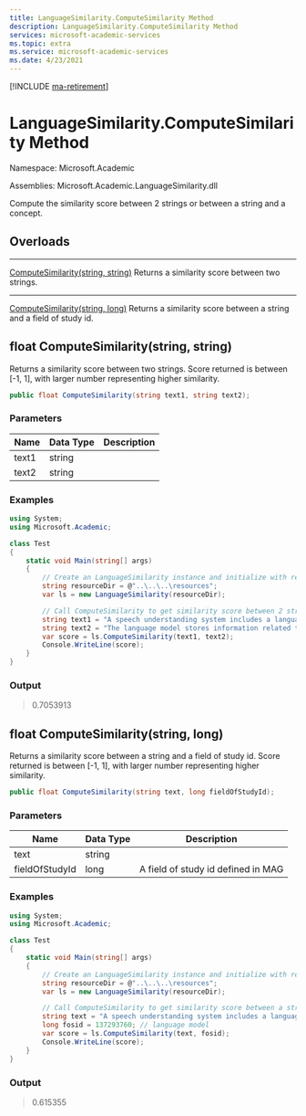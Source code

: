 ```yaml
---
title: LanguageSimilarity.ComputeSimilarity Method
description: LanguageSimilarity.ComputeSimilarity Method
services: microsoft-academic-services
ms.topic: extra
ms.service: microsoft-academic-services
ms.date: 4/23/2021
---
```

[!INCLUDE [ma-retirement](../includes/ma-retirement.md)]

# LanguageSimilarity.ComputeSimilarity Method

Namespace: Microsoft.Academic

Assemblies: Microsoft.Academic.LanguageSimilarity.dll

Compute the similarity score between 2 strings or between a string and a concept.

## Overloads

---
[ComputeSimilarity(string, string)](#float-computesimilaritystring-string) Returns a similarity score between two strings.

---
[ComputeSimilarity(string, long)](#float-computesimilaritystring-long) Returns a similarity score between a string and a field of study id.

## float ComputeSimilarity(string, string)

Returns a similarity score between two strings. Score returned is between [-1, 1], with larger number representing higher similarity.

  ```C#
  public float ComputeSimilarity(string text1, string text2);
  ```

### Parameters

Name | Data Type | Description
--- | --- | ---
text1 | string | 
text2 | string | 

### Examples

  ```C#
  using System;
  using Microsoft.Academic;

  class Test
  {
      static void Main(string[] args)
      {
          // Create an LanguageSimilarity instance and initialize with resources
          string resourceDir = @"..\..\..\resources";
          var ls = new LanguageSimilarity(resourceDir);

          // Call ComputeSimilarity to get similarity score between 2 strings
          string text1 = "A speech understanding system includes a language model";
          string text2 = "The language model stores information related to words and semantic information";
          var score = ls.ComputeSimilarity(text1, text2);
          Console.WriteLine(score);
      }
  }
  ```

### Output

  > 0.7053913

## float ComputeSimilarity(string, long)

Returns a similarity score between a string and a field of study id. Score returned is between [-1, 1], with larger number representing higher similarity.

   ```C#
   public float ComputeSimilarity(string text, long fieldOfStudyId);
   ```

### Parameters

Name | Data Type | Description
--- | --- | ---
text | string |
fieldOfStudyId | long | A field of study id defined in MAG

### Examples

  ```C#
  using System;
  using Microsoft.Academic;

  class Test
  {
      static void Main(string[] args)
      {
          // Create an LanguageSimilarity instance and initialize with resources
          string resourceDir = @"..\..\..\resources";
          var ls = new LanguageSimilarity(resourceDir);

          // Call ComputeSimilarity to get similarity score between a string and a concept
          string text = "A speech understanding system includes a language model";
          long fosid = 137293760; // language model
          var score = ls.ComputeSimilarity(text, fosid);
          Console.WriteLine(score);
      }
  }
  ```

### Output

  > 0.615355
